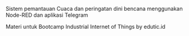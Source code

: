 Sistem pemantauan Cuaca dan peringatan dini bencana menggunakan Node-RED dan aplikasi Telegram

Materi untuk Bootcamp Industrial Internet of Things by edutic.id

